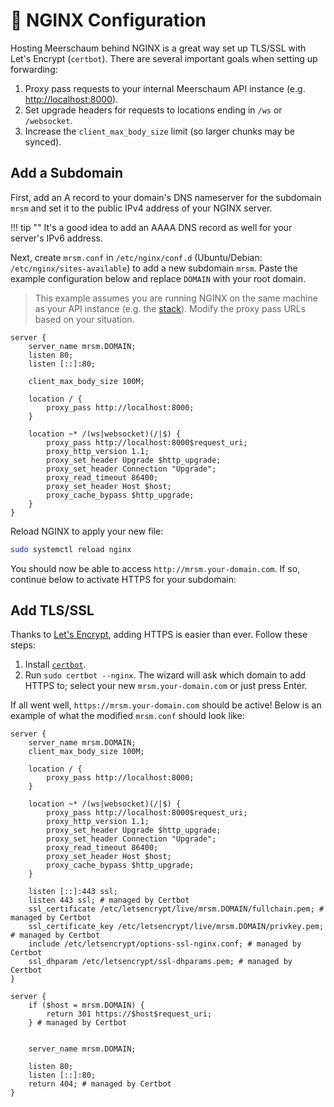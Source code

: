 # 🚦 NGINX Configuration

Hosting Meerschaum behind NGINX is a great way set up TLS/SSL with Let's Encrypt (`certbot`). There are several important goals when setting up forwarding:

1. Proxy pass requests to your internal Meerschaum API instance (e.g. [http://localhost:8000](http://localhost:8000)).
2. Set upgrade headers for requests to locations ending in `/ws` or `/websocket`.
3. Increase the `client_max_body_size` limit (so larger chunks may be synced).

## Add a Subdomain

First, add an A record to your domain's DNS nameserver for the subdomain `mrsm` and set it to the public IPv4 address of your NGINX server.

!!! tip ""
    It's a good idea to add an AAAA DNS record as well for your server's IPv6 address.

Next, create `mrsm.conf` in `/etc/nginx/conf.d` (Ubuntu/Debian: `/etc/nginx/sites-available`) to add a new subdomain `mrsm`. Paste the example configuration below and replace `DOMAIN` with your root domain.

> This example assumes you are running NGINX on the same machine as your API instance (e.g. the [stack](/reference/stack)). Modify the proxy pass URLs based on your situation.

```nginx
server {
    server_name mrsm.DOMAIN;
    listen 80;
    listen [::]:80;

    client_max_body_size 100M;

    location / {
        proxy_pass http://localhost:8000;
    }

    location ~* /(ws|websocket)(/|$) {
        proxy_pass http://localhost:8000$request_uri;
        proxy_http_version 1.1;
        proxy_set_header Upgrade $http_upgrade;
        proxy_set_header Connection "Upgrade";
        proxy_read_timeout 86400;
        proxy_set_header Host $host;
        proxy_cache_bypass $http_upgrade;
    }
}
```

Reload NGINX to apply your new file:

```bash
sudo systemctl reload nginx
```

You should now be able to access `http://mrsm.your-domain.com`. If so, continue below to activate HTTPS for your subdomain:

## Add TLS/SSL

Thanks to [Let's Encrypt](https://letsencrypt.org/), adding HTTPS is easier than ever. Follow these steps:

1. Install [`certbot`](https://certbot.eff.org/).
2. Run `sudo certbot --nginx`. The wizard will ask which domain to add HTTPS to; select your new `mrsm.your-domain.com` or just press Enter.

If all went well, `https://mrsm.your-domain.com` should be active! Below is an example of what the modified `mrsm.conf` should look like:

```nginx
server {
    server_name mrsm.DOMAIN;
    client_max_body_size 100M;

    location / {
        proxy_pass http://localhost:8000;
    }
    
    location ~* /(ws|websocket)(/|$) {
        proxy_pass http://localhost:8000$request_uri;
        proxy_http_version 1.1;
        proxy_set_header Upgrade $http_upgrade;
        proxy_set_header Connection "Upgrade";
        proxy_read_timeout 86400;
        proxy_set_header Host $host;
        proxy_cache_bypass $http_upgrade;
    }

    listen [::]:443 ssl;
    listen 443 ssl; # managed by Certbot
    ssl_certificate /etc/letsencrypt/live/mrsm.DOMAIN/fullchain.pem; # managed by Certbot
    ssl_certificate_key /etc/letsencrypt/live/mrsm.DOMAIN/privkey.pem; # managed by Certbot
    include /etc/letsencrypt/options-ssl-nginx.conf; # managed by Certbot
    ssl_dhparam /etc/letsencrypt/ssl-dhparams.pem; # managed by Certbot
}

server {
    if ($host = mrsm.DOMAIN) {
        return 301 https://$host$request_uri;
    } # managed by Certbot


    server_name mrsm.DOMAIN;
    
    listen 80;
    listen [::]:80;
    return 404; # managed by Certbot
}
```